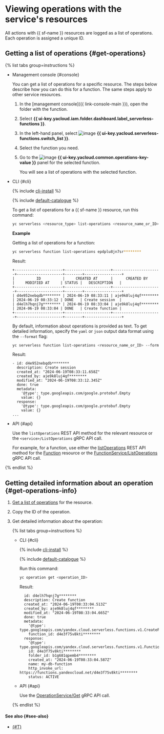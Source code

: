 # Viewing operations with the service's resources

All actions with {{ sf-name }} resources are logged as a list of operations. Each operation is assigned a unique ID.

## Getting a list of operations {#get-operations}

{% list tabs group=instructions %}

- Management console {#console}

  You can get a list of operations for a specific resource. The steps below describe how you can do this for a function. The same steps apply to other service resources.

  1. In the [management console]({{ link-console-main }}), open the folder with the function.
  1. Select **{{ ui-key.yacloud.iam.folder.dashboard.label_serverless-functions }}**.
  1. In the left-hand panel, select ![image](../../_assets/console-icons/curly-brackets-function.svg) **{{ ui-key.yacloud.serverless-functions.switch_list }}**.
  1. Select the function you need.
  1. Go to the ![image](../../_assets/console-icons/list-check.svg) **{{ ui-key.yacloud.common.operations-key-value }}** panel for the selected function.

     You will see a list of operations with the selected function.

- CLI {#cli}

  {% include [cli-install](../../_includes/cli-install.md) %}

  {% include [default-catalogue](../../_includes/default-catalogue.md) %}

  To get a list of operations for a {{ sf-name }} resource, run this command:

  ```bash
  yc serverless <resource_type> list-operations <resource_name_or_ID>
  ```

  **Example**

  Getting a list of operations for a function:

  ```bash
  yc serverless function list-operations epdplu8jn7sr********
  ```

  Result:

  ```text
  +----------------------+---------------------+----------------------+---------------------+--------+-----------------+
  |          ID          |     CREATED AT      |      CREATED BY      |     MODIFIED AT     | STATUS |   DESCRIPTION   |
  +----------------------+---------------------+----------------------+---------------------+--------+-----------------+
  | d4e952nebqdb******** | 2024-06-19 08:33:11 | aje9k8luj4qf******** | 2024-06-19 08:33:12 | DONE   | Create session  |
  | d4elh7hqnj7g******** | 2024-06-19 08:33:04 | aje9k8luj4qf******** | 2024-06-19 08:33:04 | DONE   | Create function |
  +----------------------+---------------------+----------------------+---------------------+--------+-----------------+
  ```

  By default, information about operations is provided as text. To get detailed information, specify the `yaml` or `json` output data format using the `--format` flag:

  ```bash
  yc serverless function list-operations <resource_name_or_ID> --format yaml
  ```

  Result:

  ```text
  - id: d4e952nebqdb********
    description: Create session
    created_at: "2024-06-19T08:33:11.658Z"
    created_by: aje9k8luj4qf********
    modified_at: "2024-06-19T08:33:12.345Z"
    done: true
    metadata:
      '@type': type.googleapis.com/google.protobuf.Empty
      value: {}
    response:
      '@type': type.googleapis.com/google.protobuf.Empty
      value: {}
  ...
  ```

- API {#api}

  Use the `listOperations` REST API method for the relevant resource or the `<service>/ListOperations` gRPC API call.

  For example, for a function, use either the [listOperations](../functions/api-ref/Function/listOperations.md) REST API method for the [Function](../functions/api-ref/Function/index.md) resource or the [FunctionService/ListOperations](../functions/api-ref/grpc/Function/listOperations.md) gRPC API call.

{% endlist %}

## Getting detailed information about an operation {#get-operations-info}

1. [Get a list of operations](#get-operations) for the resource.
1. Copy the ID of the operation.
1. Get detailed information about the operation:

    {% list tabs group=instructions %}

    - CLI {#cli}

      {% include [cli-install](../../_includes/cli-install.md) %}

      {% include [default-catalogue](../../_includes/default-catalogue.md) %}

      Run this command:

      ```bash
      yc operation get <operation_ID>
      ```

      Result:

      ```text
        id: d4elh7hqnj7g********
        description: Create function
        created_at: "2024-06-19T08:33:04.513Z"
        created_by: aje9k8luj4qf********
        modified_at: "2024-06-19T08:33:04.665Z"
        done: true
        metadata:
          '@type': type.googleapis.com/yandex.cloud.serverless.functions.v1.CreateFunctionMetadata
          function_id: d4e3f75v8kti********
        response:
          '@type': type.googleapis.com/yandex.cloud.serverless.functions.v1.Function
          id: d4e3f75v8kti********
          folder_id: b1g681qpemb4********
          created_at: "2024-06-19T08:33:04.587Z"
          name: my-db-function
          http_invoke_url: https://functions.yandexcloud.net/d4e3f75v8kti********
          status: ACTIVE
      ```

    - API {#api}

      Use the [OperationService/Get](../functions/api-ref/grpc/Operation/get.md) gRPC API call.

    {% endlist %}

#### See also {#see-also}

* [{#T}](../../api-design-guide/concepts/about-async.md)
